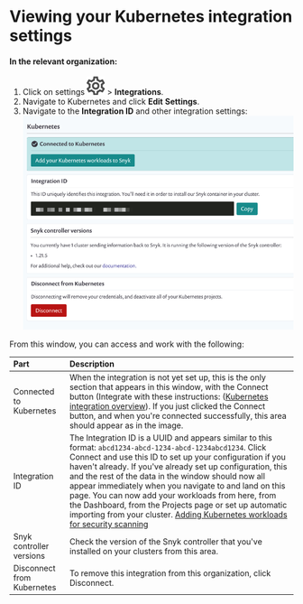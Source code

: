 # Viewing your Kubernetes integration settings

#### In the relevant organization:

1. Click on settings ![cog\_icon.png](../../../.gitbook/assets/cog_icon.png) &gt; **Integrations**.
2. Navigate to Kubernetes and click **Edit** **Settings**.
3. Navigate to the **Integration ID** and other integration settings: ![controller\_settings.gif](../../../.gitbook/assets/uuid-03a03790-d87e-6260-4ffc-dc474ce014fa-en.gif)

From this window, you can access and work with the following:

| Part | Description |
| :--- | :--- |
| Connected to Kubernetes | When the integration is not yet set up, this is the only section that appears in this window, with the Connect button \(Integrate with these instructions: \([Kubernetes integration overview](https://support.snyk.io/hc/articles/360003916138#UUID-10644659-caf3-fe21-9efa-c13ae2507279)\). If you just clicked the Connect button, and when you're connected successfully, this area should appear as in the image. |
| Integration ID | The Integration ID is a UUID and appears similar to this format: `abcd1234-abcd-1234-abcd-1234abcd1234`. Click Connect and use this ID to set up your configuration if you haven't already. If you've already set up configuration, this and the rest of the data in the window should now all appear immediately when you navigate to and land on this page. You can now add your workloads from here, from the Dashboard, from the Projects page or set up automatic importing from your cluster. [Adding Kubernetes workloads for security scanning](https://support.snyk.io/hc/articles/360003947117#UUID-a0526554-0943-3363-6977-7a11f766ede2) |
| Snyk controller versions | Check the version of the Snyk controller that you've installed on your clusters from this area. |
| Disconnect from Kubernetes | To remove this integration from this organization, click Disconnect. |

